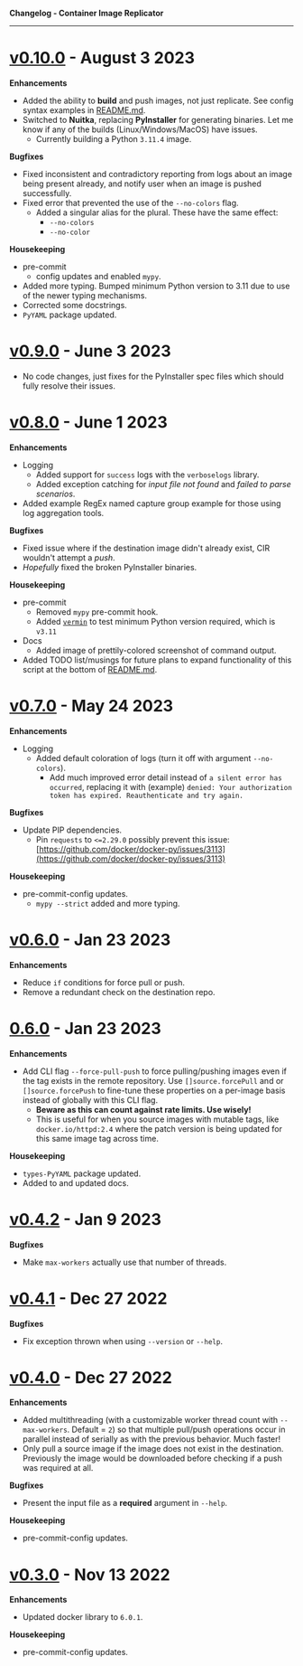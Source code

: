 **Changelog - Container Image Replicator**

---

# [v0.10.0](https://github.com/DaemonDude23/container-image-replicator/releases/tag/v0.10.0) - August 3 2023

**Enhancements**

- Added the ability to **build** and push images, not just replicate. See config syntax examples in [README.md](README.md).
- Switched to **Nuitka**, replacing **PyInstaller** for generating binaries. Let me know if any of the builds (Linux/Windows/MacOS) have issues.
  - Currently building a Python `3.11.4` image.

**Bugfixes**

- Fixed inconsistent and contradictory reporting from logs about an image being present already, and notify user when an image is pushed successfully.
- Fixed error that prevented the use of the `--no-colors` flag.
  - Added a singular alias for the plural. These have the same effect:
    - `--no-colors`
    - `--no-color`

**Housekeeping**

- pre-commit
  - config updates and enabled `mypy`.
- Added more typing. Bumped minimum Python version to 3.11 due to use of the newer typing mechanisms.
- Corrected some docstrings.
- `PyYAML` package updated.

# [v0.9.0](https://github.com/DaemonDude23/container-image-replicator/releases/tag/v0.9.0) - June 3 2023

- No code changes, just fixes for the PyInstaller spec files which should fully resolve their issues.

# [v0.8.0](https://github.com/DaemonDude23/container-image-replicator/releases/tag/v0.8.0) - June 1 2023

**Enhancements**

- Logging
  - Added support for `success` logs with the `verboselogs` library.
  - Added exception catching for _input file not found_ and _failed to parse scenarios_.
- Added example RegEx named capture group example for those using log aggregation tools.

**Bugfixes**

- Fixed issue where if the destination image didn't already exist, CIR wouldn't attempt a _push_.
- _Hopefully_ fixed the broken PyInstaller binaries.

**Housekeeping**

- pre-commit
  - Removed `mypy` pre-commit hook.
  - Added [`vermin`](https://github.com/netromdk/vermin) to test minimum Python version required, which is `v3.11`
- Docs
  - Added image of prettily-colored screenshot of command output.
- Added TODO list/musings for future plans to expand functionality of this script at the bottom of [README.md](README.md).

# [v0.7.0](https://github.com/DaemonDude23/container-image-replicator/releases/tag/v0.7.0) - May 24 2023

**Enhancements**

- Logging
  - Added default coloration of logs (turn it off with argument `--no-colors`).
    - Add much improved error detail instead of `a silent error has occurred`, replacing it with (example) `denied: Your authorization token has expired. Reauthenticate and try again.`

**Bugfixes**

- Update PIP dependencies.
  - Pin `requests` to `<=2.29.0` possibly prevent this issue: [https://github.com/docker/docker-py/issues/3113](https://github.com/docker/docker-py/issues/3113)

**Housekeeping**

- pre-commit-config updates.
  - `mypy --strict` added and more typing.

# [v0.6.0](https://github.com/DaemonDude23/container-image-replicator/releases/tag/v0.6.0) - Jan 23 2023

**Enhancements**

- Reduce `if` conditions for force pull or push.
- Remove a redundant check on the destination repo.

# [0.6.0](https://github.com/DaemonDude23/container-image-replicator/releases/tag/b0.6.0) - Jan 23 2023

**Enhancements**

- Add CLI flag `--force-pull-push` to force pulling/pushing images even if the tag exists in the remote repository. Use `[]source.forcePull` and or `[]source.forcePush` to fine-tune these properties on a per-image basis instead of globally with this CLI flag.
  - **Beware as this can count against rate limits. Use wisely!**
  - This is useful for when you source images with mutable tags, like `docker.io/httpd:2.4` where the patch version is being updated for this same image tag across time.

**Housekeeping**

- `types-PyYAML` package updated.
- Added to and updated docs.

# [v0.4.2](https://github.com/DaemonDude23/container-image-replicator/releases/tag/v0.4.2) - Jan 9 2023

**Bugfixes**

- Make `max-workers` actually use that number of threads.

# [v0.4.1](https://github.com/DaemonDude23/container-image-replicator/releases/tag/v0.4.1) - Dec 27 2022

**Bugfixes**

- Fix exception thrown when using `--version` or `--help`.

# [v0.4.0](https://github.com/DaemonDude23/container-image-replicator/releases/tag/v0.4.0) - Dec 27 2022

**Enhancements**

- Added multithreading (with a customizable worker thread count with `--max-workers`. Default = `2`) so that multiple pull/push operations occur in parallel instead of serially as with the previous behavior. Much faster!
- Only pull a source image if the image does not exist in the destination. Previously the image would be downloaded before checking if a push was required at all.

**Bugfixes**

- Present the input file as a **required** argument in `--help`.

**Housekeeping**

- pre-commit-config updates.

# [v0.3.0](https://github.com/DaemonDude23/container-image-replicator/releases/tag/v0.3.0) - Nov 13 2022

**Enhancements**

- Updated docker library to `6.0.1`.

**Housekeeping**

- pre-commit-config updates.
